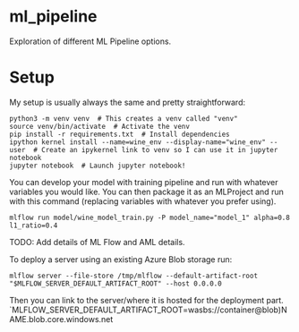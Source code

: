 # ml_pipeline
Exploration of different ML Pipeline options.

# Setup

My setup is usually always the same and pretty straightforward: 
```
python3 -m venv venv  # This creates a venv called "venv"
source venv/bin/activate  # Activate the venv
pip install -r requirements.txt  # Install dependencies
ipython kernel install --name=wine_env --display-name="wine_env" --user  # Create an ipykernel link to venv so I can use it in jupyter notebook
jupyter notebook  # Launch jupyter notebook!

```


You can develop your model with training pipeline and run with whatever variables you would like. 
You can then package it as an MLProject and run with this command (replacing variables with whatever you prefer using). 
```
mlflow run model/wine_model_train.py -P model_name="model_1" alpha=0.8 l1_ratio=0.4
```

TODO: Add details of ML Flow and AML details.

To deploy a server using an existing Azure Blob storage run: 
```
mlflow server --file-store /tmp/mlflow --default-artifact-root "$MLFLOW_SERVER_DEFAULT_ARTIFACT_ROOT" --host 0.0.0.0
``` 
Then you can link to the server/where it is hosted for the deployment part. `MLFLOW_SERVER_DEFAULT_ARTIFACT_ROOT=wasbs://container@blob)NAME.blob.core.windows.net

